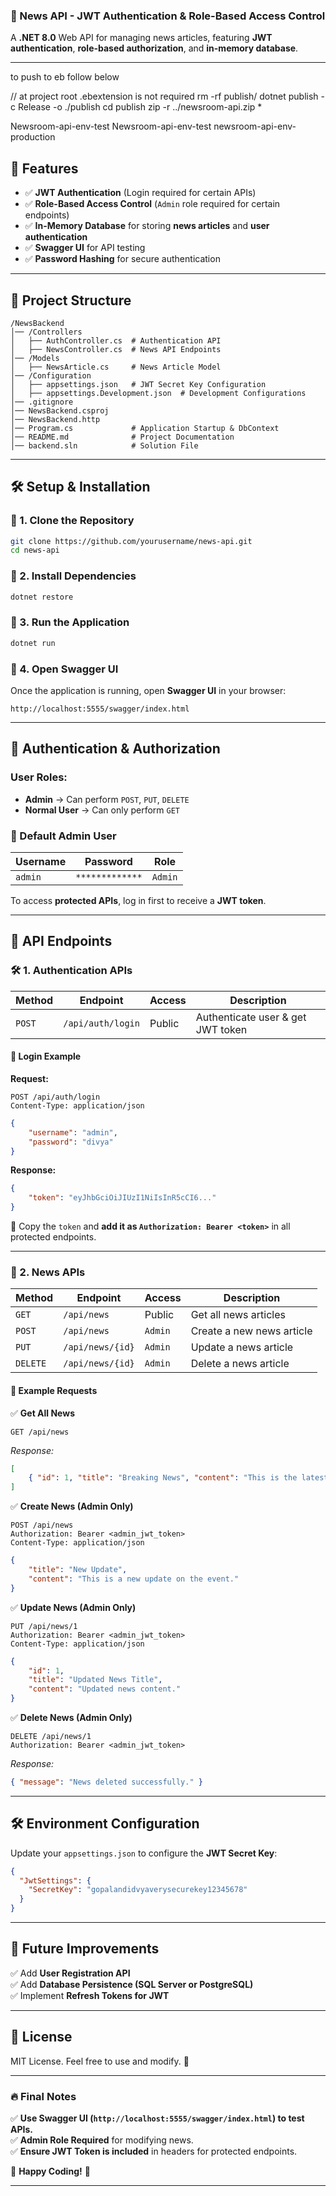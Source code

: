 

### **📰 News API - JWT Authentication & Role-Based Access Control**
A **.NET 8.0** Web API for managing news articles, featuring **JWT authentication**, **role-based authorization**, and **in-memory database**.

---
to push to eb follow below 

// at project root .ebextension is not required
rm -rf publish/
dotnet publish -c Release -o ./publish
cd publish
zip -r ../newsroom-api.zip * 


Newsroom-api-env-test
Newsroom-api-env-test
newsroom-api-env-production

## **📌 Features**
- ✅ **JWT Authentication** (Login required for certain APIs)
- ✅ **Role-Based Access Control** (`Admin` role required for certain endpoints)
- ✅ **In-Memory Database** for storing **news articles** and **user authentication**
- ✅ **Swagger UI** for API testing
- ✅ **Password Hashing** for secure authentication

---

## **📂 Project Structure**
```
/NewsBackend
│── /Controllers
│   ├── AuthController.cs  # Authentication API
│   ├── NewsController.cs  # News API Endpoints
│── /Models
│   ├── NewsArticle.cs     # News Article Model
│── /Configuration
│   ├── appsettings.json   # JWT Secret Key Configuration
│   ├── appsettings.Development.json  # Development Configurations
│── .gitignore
│── NewsBackend.csproj
│── NewsBackend.http
│── Program.cs             # Application Startup & DbContext
│── README.md              # Project Documentation
│── backend.sln            # Solution File
```

---

## **🛠 Setup & Installation**
### **🔹 1. Clone the Repository**
```sh
git clone https://github.com/yourusername/news-api.git
cd news-api
```

### **🔹 2. Install Dependencies**
```sh
dotnet restore
```

### **🔹 3. Run the Application**
```sh
dotnet run
```

### **🔹 4. Open Swagger UI**
Once the application is running, open **Swagger UI** in your browser:
```
http://localhost:5555/swagger/index.html
```

---

## **🔑 Authentication & Authorization**
### **User Roles:**
- **Admin** → Can perform `POST`, `PUT`, `DELETE`
- **Normal User** → Can only perform `GET`

### **🔹 Default Admin User**
| Username | Password | Role |
|----------|---------|------|
| `admin`  | `*************` | `Admin` |

To access **protected APIs**, log in first to receive a **JWT token**.

---

## **📌 API Endpoints**
### **🛠 1. Authentication APIs**
| Method | Endpoint          | Access | Description |
|--------|------------------|--------|-------------|
| `POST` | `/api/auth/login` | Public | Authenticate user & get JWT token |

#### **📝 Login Example**
**Request:**  
```http
POST /api/auth/login
Content-Type: application/json
```
```json
{
    "username": "admin",
    "password": "divya"
}
```
**Response:**  
```json
{
    "token": "eyJhbGciOiJIUzI1NiIsInR5cCI6..."
}
```
🔹 Copy the `token` and **add it as `Authorization: Bearer <token>`** in all protected endpoints.

---

### **📰 2. News APIs**
| Method   | Endpoint           | Access  | Description |
|----------|-------------------|---------|-------------|
| `GET`    | `/api/news`        | Public  | Get all news articles |
| `POST`   | `/api/news`        | `Admin` | Create a new news article |
| `PUT`    | `/api/news/{id}`   | `Admin` | Update a news article |
| `DELETE` | `/api/news/{id}`   | `Admin` | Delete a news article |

#### **📝 Example Requests**
✅ **Get All News**  
```http
GET /api/news
```
_Response:_
```json
[
    { "id": 1, "title": "Breaking News", "content": "This is the latest news." }
]
```

✅ **Create News (Admin Only)**  
```http
POST /api/news
Authorization: Bearer <admin_jwt_token>
Content-Type: application/json
```
```json
{
    "title": "New Update",
    "content": "This is a new update on the event."
}
```

✅ **Update News (Admin Only)**  
```http
PUT /api/news/1
Authorization: Bearer <admin_jwt_token>
Content-Type: application/json
```
```json
{
    "id": 1,
    "title": "Updated News Title",
    "content": "Updated news content."
}
```

✅ **Delete News (Admin Only)**  
```http
DELETE /api/news/1
Authorization: Bearer <admin_jwt_token>
```
_Response:_
```json
{ "message": "News deleted successfully." }
```

---

## **🛠 Environment Configuration**
Update your `appsettings.json` to configure the **JWT Secret Key**:
```json
{
  "JwtSettings": {
    "SecretKey": "gopalandidvyaverysecurekey12345678"
  }
}
```

---

## **🚀 Future Improvements**
✅ Add **User Registration API**  
✅ Add **Database Persistence (SQL Server or PostgreSQL)**  
✅ Implement **Refresh Tokens for JWT**  

---

## **📜 License**
MIT License. Feel free to use and modify. 🚀

---

### **🔥 Final Notes**
✅ **Use Swagger UI (`http://localhost:5555/swagger/index.html`) to test APIs.**  
✅ **Admin Role Required** for modifying news.  
✅ **Ensure JWT Token is included** in headers for protected endpoints.  

🚀 **Happy Coding!** 🚀

---

